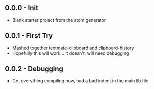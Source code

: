 ## 0.0.0 - Init
* Blank starter project from the atom generator

## 0.0.1 - First Try
* Mashed together textmate-clipboard and clipboard-history
* Hopefully this will work... it doesn't, will need debugging

## 0.0.2 - Debugging
* Got everything compiling now, had a bad indent in the main lib file
